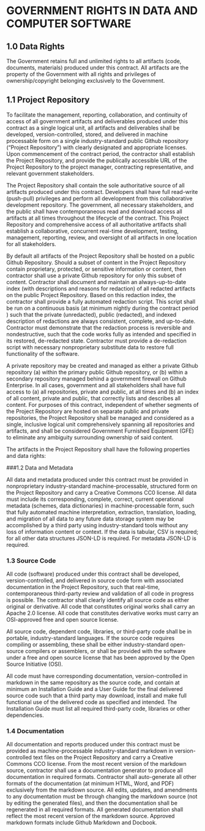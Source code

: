 # GOVERNMENT RIGHTS IN DATA AND COMPUTER SOFTWARE## 1.0	 Data RightsThe Government retains full and unlimited rights to all artifacts (code, documents, materials) produced under this contract. All artifacts are the property of the Government with all rights and privileges of ownership/copyright belonging exclusively to the Government.## 1.1	Project RepositoryTo facilitate the management, reporting, collaboration, and continuity of access of all government artifacts and deliverables produced under this contract as a single logical unit, all artifacts and deliverables shall be developed, version-controlled, stored, and delivered in machine processable form on a single industry-standard public Github repository (“Project Repository”) with clearly designated and appropriate licenses. Upon commencement of the contract period, the contractor shall establish the Project Repository, and provide the publically accessible URL of the Project Repository to the project manager, contracting representative, and relevant government stakeholders. The Project Repository shall contain the sole authoritative source of all artifacts produced under this contract. Developers shall have full read-write (push-pull) privileges and perform all development from this collaborative development repository. The government, all necessary stakeholders, and the public shall have contemporaneous read and download access all artifacts at all times throughout the lifecycle of the contract. This Project Repository and comprehensive access of all authoritative artifacts shall establish a collaborative, concurrent real-time development, testing, management, reporting, review, and oversight of all artifacts in one location for all stakeholders.By default all artifacts of the Project Repository shall be hosted on a public Github Repository. Should a subset of content in the Project Repository contain proprietary, protected, or sensitive information or content, then contractor shall use a private Github repository for only this subset of content. Contractor shall document and maintain an always-up-to-date index (with descriptions and reasons for redaction) of all redacted artifacts on the public Project Repository. Based on this redaction index, the contractor shall provide a fully automated redaction script. This script shall be run on a continuous basis (at minimum nightly during the contract period ) such that the private (unredacted), public (redacted), and indexed description of redactions are always consistent, complete, and up-to-date. Contractor must demonstrate that the redaction process is reversible and nondestructive,  such that the code works fully as intended and specified in its restored, de-redacted state.  Contractor must provide a de-redaction script with necessary nonproprietary substitute data to restore full functionality of the software.A private repository may be created and managed as either a private Github repository (a) within the primary public Github repository, or (b) within a secondary repository managed behind a government firewall on Github Enterprise. In all cases, government and all stakeholders shall have full access to (a) all repositories, private and public, at all times and (b) an index of all content, private and public, that correctly lists and describes all content.For purposes of this contract, independent of whether segments of the Project Repository are hosted on separate public and private repositories, the Project Repository shall be managed and considered as a single, inclusive logical unit comprehensively spanning all repositories and artifacts, and shall be considered Government Furnished Equipment (GFE) to eliminate any ambiguity surrounding ownership of said content.The artifacts in the Project Repository shall have the following properties and data rights:###1.2	Data and Metadata

All data and metadata produced under this contract must be provided in nonproprietary industry-standard machine-processable, structured form on the Project Repository and carry a Creative Commons CC0 license. All data must include its corresponding, complete, correct, current operational metadata (schemes, data dictionaries) in machine-processable form, such that fully automated machine interpretation, extraction, translation, loading, and migration of all data to any future data storage system may be accomplished by a third party using industry-standard tools without any loss of information content or context. If the data is tabular, CSV is required; for all other data structures JSON-LD is required. For metadata JSON-LD is required.### 1.3	Source Code

All code (software) produced under this contract shall be developed, version-controlled, and delivered in source code form with associated documentation in the Project Repository, such that real-time, contemporaneous third-party review and validation of all code in progress is possible. The contractor shall clearly identify all source code as either original or derivative. All code that constitutes original works shall carry an Apache 2.0 license. All code that constitutes derivative works must carry an OSI-approved free and open source license.All source code, dependent code, libraries, or third-party code shall be in portable, industry-standard languages. If the source code requires compiling or assembling, these shall be either industry-standard open-source compilers or assemblers, or shall be provided with the software under a free and open source license that has been approved by the Open Source Initiative (OSI).All code must have corresponding documentation, version-controlled in markdown in the same repository as the source code, and contain at minimum an Installation Guide and a User Guide for the final delivered source code such that a third party may download, install and make full functional use of the delivered code as specified and intended. The Installation Guide must list all required third-party code, libraries or other dependencies.### 1.4	Documentation

All documentation and reports produced under this contract must be provided as machine-processable industry-standard markdown in version-controlled text files on the Project Repository and carry a Creative Commons CCO license. From the most recent version of the markdown source, contractor shall use a documentation generator to produce all documentation in required formats.  Contractor shall auto-generate all other formats of the documentation (at minimum HTML, Word, and PDF)  exclusively from the markdown source. All edits, updates, and amendments to any documentation must be through changing the markdown source (not by editing the generated files), and then the documentation shall be regenerated in all required formats. All generated documentation shall reflect the most recent version of the markdown source. Approved markdown formats include Github Markdown and Docbook.